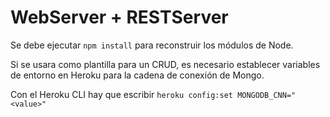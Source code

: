 # WebServer + RESTServer

Se debe ejecutar ````npm install```` para reconstruir los módulos de Node.

Si se usara como plantilla para un CRUD, es necesario establecer variables de
entorno en Heroku para la cadena de conexión de Mongo.

Con el Heroku CLI hay que escribir ````heroku config:set MONGODB_CNN="<value>"````